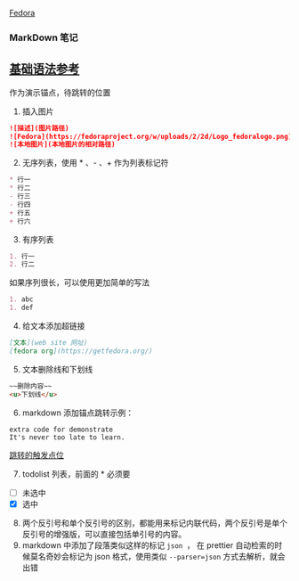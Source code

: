[Fedora](https://browserengine.net/wp-content/uploads/1441861327mdh-logo-new.png)
### MarkDown 笔记
[基础语法参考](https://www.markdownguide.org/basic-syntax/)
---

<a id='jump0'>作为演示锚点，待跳转的位置</a>
1. 插入图片
``` markdown
![描述](图片路径)
![Fedora](https://fedoraproject.org/w/uploads/2/2d/Logo_fedoralogo.png)
![本地图片](本地图片的相对路径)
```
2. 无序列表，使用 * 、- 、+ 作为列表标记符
``` markdown
* 行一
* 行二
- 行三
- 行四
+ 行五
+ 行六
```
3. 有序列表
``` markdown
1. 行一
2. 行二
```
如果序列很长，可以使用更加简单的写法
``` markdown
1. abc
1. def
```
4. 给文本添加超链接
``` markdown
[文本](web site 网址)
[fedora org](https://getfedora.org/)
```
5. 文本删除线和下划线
``` markdown
~~删除内容~~
<u>下划线</u>
```
6. markdown 添加锚点跳转示例：
```
extra code for demonstrate
It's never too late to learn.
```
[跳转的触发点位](#jump0)

7. todolist 列表，前面的 * 必须要
* [ ] 未选中
* [x] 选中

8. 两个反引号和单个反引号的区别，都能用来标记内联代码，两个反引号是单个反引号的增强版，可以直接包括单引号的内容。
9. markdown 中添加了段落类似这样的标记 ```json ```， 在 prettier 自动检索的时候莫名奇妙会标记为 json 格式，使用类似 ``--parser=json`` 方式去解析，就会出错
